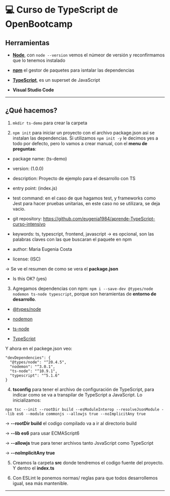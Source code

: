 # :computer: Curso de TypeScript de OpenBootcamp

## Herramientas

- [**Node**](https://nodejs.org/es), con `node --version` vemos el númeor de versión y reconfirmamos que lo tenemos instalado

- [**npm**](https://www.npmjs.com/) el gestor de paquetes para isntalar las dependencias

- [**TypeScript**](https://www.typescriptlang.org/), es un superset de JavaScript

- **Visual Studio Code**

---

## ¿Qué hacemos?

1. `mkdir ts-demo` para crear la carpeta

2. `npm init` para iniciar un proyecto con el archivo package.json asi se instalan las dependencias. Si utilizamos `npm init -y` le decimos yes a todo por defecto, pero lo vamos a crear manual, con el **menu de preguntas**:

- package name: (ts-demo)

- version: (1.0.0)

- description: Proyecto de ejemplo para el desarrollo con TS

- entry point: (index.js)

- test command: en el caso de que hagamos test, y frameworks como Jest para hacer pruebas unitarias, en este caso no se utilizara, se deja vacio.

- git repository: https://github.com/eugenia1984/aprende-TypeScript-curso-intensivo

- keywords: ts, typescript, frontend, javascript -> es opcional, son las palabras claves con las que buscaran el paquete en npm 

- author: Maria Eugenia Costa

- license: (ISC)

-> Se ve el resumen de como se vera el **package.json**

- Is this OK? (yes)

3. Agregamos dependencias con npm: `npm i --save-dev @types/node nodemon ts-node typescript`, porque son heramientas de **entorno de desarrollo**.

- [@types/node](https://www.npmjs.com/package/@types/node)

- [nodemon](https://www.npmjs.com/package/nodemon)

- [ts-node](https://www.npmjs.com/package/ts-node)

- [TypeScript](https://www.npmjs.com/package/typescript)

Y ahora en el packege.json veo:

```
"devDependencies": {
  "@types/node": "^20.4.5",
  "nodemon": "^3.0.1",
  "ts-node": "^10.9.1",
  "typescript": "^5.1.6"
}
```

4. **tsconfig** para tener el archivo de configuración de TypeScript, para indicar como se va a transpilar de TypeScript a JavaScript. Lo inicializamos:

`npx tsc --init --rootDir build --esModuleInterop --resolveJsonModule --lib es6 --module commonjs --allowjs true --noImplicitAny true`

-> **--rootDir build** el codigo compilado va a ir al directorio build

-> **--lib es6** para usar ECMAScript6

-> **--allowjs** true para tener archivos tanto JsvaScript como TypeScript

-> **--noImplicitAny true**

5. Creamos la carpeta **src** donde tendremos el codigo fuente del proyecto. Y dentro el **index.ts**

6. Con ESLint le ponemos normas/ reglas para que todos desarrollemos igual, sea más mantenible.

---